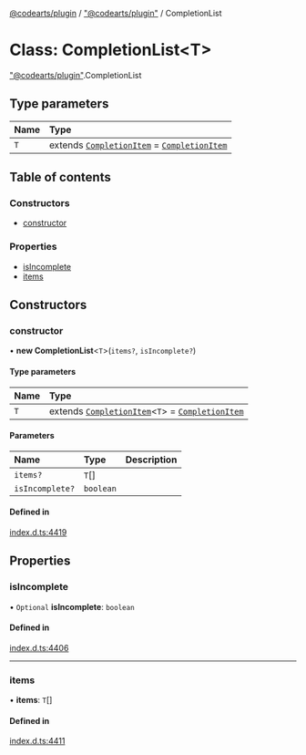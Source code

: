 [@codearts/plugin](../README.md) / ["@codearts/plugin"](../modules/_codearts_plugin_.md) / CompletionList

# Class: CompletionList<T\>

["@codearts/plugin"](../modules/_codearts_plugin_.md).CompletionList

## Type parameters

| Name | Type |
| :------ | :------ |
| `T` | extends [`CompletionItem`](codearts_plugin_.CompletionItem.md) = [`CompletionItem`](codearts_plugin_.CompletionItem.md) |

## Table of contents

### Constructors

- [constructor](codearts_plugin_.CompletionList.md#constructor)

### Properties

- [isIncomplete](codearts_plugin_.CompletionList.md#isincomplete)
- [items](codearts_plugin_.CompletionList.md#items)

## Constructors

### constructor

• **new CompletionList**<`T`\>(`items?`, `isIncomplete?`)

#### Type parameters

| Name | Type |
| :------ | :------ |
| `T` | extends [`CompletionItem`](codearts_plugin_.CompletionItem.md)<`T`\> = [`CompletionItem`](codearts_plugin_.CompletionItem.md) |

#### Parameters

| Name | Type | Description |
| :------ | :------ | :------ |
| `items?` | `T`[] |  |
| `isIncomplete?` | `boolean` |  |

#### Defined in

[index.d.ts:4419](https://github.com/huaweicloud/cloudide-plugin-api/blob/3b0eee8/index.d.ts#L4419)

## Properties

### isIncomplete

• `Optional` **isIncomplete**: `boolean`

#### Defined in

[index.d.ts:4406](https://github.com/huaweicloud/cloudide-plugin-api/blob/3b0eee8/index.d.ts#L4406)

___

### items

• **items**: `T`[]

#### Defined in

[index.d.ts:4411](https://github.com/huaweicloud/cloudide-plugin-api/blob/3b0eee8/index.d.ts#L4411)
